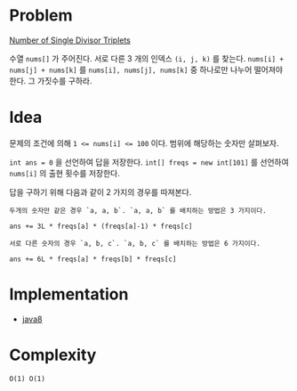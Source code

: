 # Problem

[Number of Single Divisor Triplets](https://leetcode.com/problems/number-of-single-divisor-triplets/)

수열 `nums[]` 가 주어진다. 서로 다른 3 개의 인덱스 `(i, j, k)` 를
찾는다.  `nums[i] + nums[j] + nums[k]` 를 `nums[i], nums[j], nums[k]`
중 하나로만 나누어 떨어져야 한다. 그 가짓수를 구하라.

# Idea

문제의 조건에 의해 `1 <= nums[i] <= 100` 이다. 범위에 해당하는 숫자만
살펴보자.

`int ans = 0` 을 선언하여 답을 저장한다.  `int[] freqs = new int[101]`
를 선언하여 `nums[i]` 의 출현 횟수를 저장한다.

답을 구하기 위해 다음과 같이 2 가지의 경우를 따져본다.

```
두개의 숫자만 같은 경우 `a, a, b`. `a, a, b` 를 배치하는 방법은 3 가지이다.

ans += 3L * freqs[a] * (freqs[a]-1) * freqs[c]

서로 다른 숫자의 경우 `a, b, c`. `a, b, c` 를 배치하는 방법은 6 가지이다.

ans += 6L * freqs[a] * freqs[b] * freqs[c]
```

# Implementation

* [java8](MainApp.java)

# Complexity

```
O(1) O(1)
```
